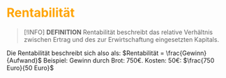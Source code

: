 # <font color = "orange">Rentabilität</font>
>[!INFO] **DEFINITION**
>Rentabilität beschreibt das relative Verhältnis zwischen Ertrag und des zur Erwirtschaftung eingesetzten Kapitals.

Die Rentabilität beschreibt sich also als:
$Rentabilität = \frac{Gewinn}{Aufwand}$
Beispiel: Gewinn durch Brot: 750€. Kosten: 50€: $\frac{750 Euro}{50 Euro}$